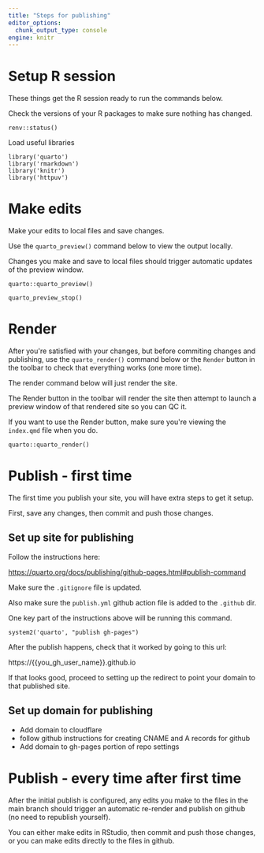 ```yaml
---
title: "Steps for publishing"
editor_options: 
  chunk_output_type: console
engine: knitr
---
```


# Setup R session

These things get the R session ready to run the commands below.

Check the versions of your R packages to make sure nothing has changed.

```{r}
renv::status()
```

Load useful libraries

```{r}
library('quarto')
library('rmarkdown')
library('knitr')
library('httpuv')
```


# Make edits

Make your edits to local files and save changes.

Use the `quarto_preview()` command below to view the output locally. 

Changes you make and save to local files should trigger automatic updates of the preview window.

```{r}
quarto::quarto_preview()
```

```{r}
quarto_preview_stop()
```

# Render 

After you're satisfied with your changes, but before commiting changes and publishing, use the `quarto_render()` command below or the `Render` button in the toolbar to check that everything works (one more time).

The render command below will just render the site. 

The Render button in the toolbar will render the site then attempt to launch a preview window of that rendered site so you can QC it.

If you want to use the Render button, make sure you're viewing the `index.qmd` file when you do.

```{r}
quarto::quarto_render()
```

# Publish - first time

The first time you publish your site, you will have extra steps to get it setup. 

First, save any changes, then commit and push those changes.

## Set up site for publishing

Follow the instructions here: 

https://quarto.org/docs/publishing/github-pages.html#publish-command

Make sure the `.gitignore` file is updated. 

Also make sure the `publish.yml` github action file is added to the `.github` dir.

One key part of the instructions above will be running this command.

```{r}
system2('quarto', "publish gh-pages")
```

After the publish happens, check that it worked by going to this url: 

https://{{you_gh_user_name}}.github.io

If that looks good, proceed to setting up the redirect to point your domain to that published site.

## Set up domain for publishing

- Add domain to cloudflare
- follow github instructions for creating CNAME and A records for github
- Add domain to gh-pages portion of repo settings 

# Publish - every time after first time

After the initial publish is configured, any edits you make to the files in the main branch should trigger an automatic re-render and publish on github (no need to republish yourself). 

You can either make edits in RStudio, then commit and push those changes, or you can make edits directly to the files in github. 

